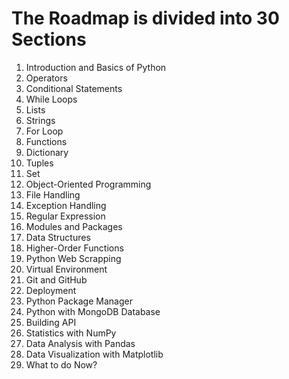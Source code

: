 # The Roadmap is divided into 30 Sections
1. Introduction and Basics of Python
2. Operators
3. Conditional Statements
4. While Loops
5. Lists
6. Strings
7. For Loop
8. Functions
9. Dictionary
10. Tuples
11. Set
12. Object-Oriented Programming
13. File Handling
14. Exception Handling
15. Regular Expression
16. Modules and Packages
17. Data Structures
18. Higher-Order Functions
19. Python Web Scrapping
20. Virtual Environment
21. Git and GitHub
22. Deployment
23. Python Package Manager
24. Python with MongoDB Database
25. Building API
26. Statistics with NumPy
27. Data Analysis with Pandas
28. Data Visualization with Matplotlib
29. What to do Now?
